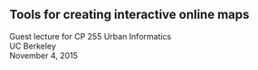 Tools for creating interactive online maps
-----

Guest lecture for CP 255 Urban Informatics  
UC Berkeley  
November 4, 2015

